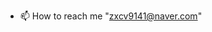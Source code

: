 
- 📫 How to reach me "zxcv9141@naver.com"

<!---
mosiwon/mosiwon is a ✨ special ✨ repository because its `README.md` (this file) appears on your GitHub profile.
You can click the Preview link to take a look at your changes.
--->
